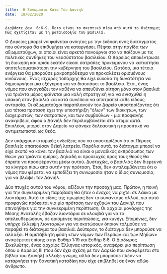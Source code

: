 ```yaml
---
title:  Η Συνωμοσια Κατα Του Δανιηλ
date:  10/02/2020
---
```


`Διαβάστε Δαν. 6:6-9. Ποιο είναι το σκεπτικό πίσω από αυτό το διάταγμα; Πώς σχετίζεται με τη ματαιοδοξία του βασιλιά;`

Ο Δαρείος μπορεί να φαίνεται ανόητος με την έκδοση ενός διατάγματος που σύντομα θα επιθυμήσει να καταργήσει. Πέφτει στην παγίδα των αξιωματούχων, οι οποίοι είναι αρκετά πανούργοι στο να παίζουν με τις πολιτικές συνθήκες του νεοσύστατου βασιλείου. Ο Δαρείος αποκέντρωσε τη διοίκηση και όρισε εκατόν είκοσι σατράπες προκειμένου να καταστήσει αποτελεσματικότερη την κυβέρνηση του βασιλείου. Ωστόσο, μια τέτοια ενέργεια θα μπορούσε μακροπρόθεσμα να προκαλέσει ορισμένους κινδύνους. Ένας ισχυρός τοπάρχης θα είχε εύκολα τη δυνατότητα να δημιουργήσει μια εξέγερση και να διασπάσει το βασίλειο. Έτσι, ένας νόμος που αναγκάζει τον καθένα να απευθύνει αίτηση μόνο στον βασιλιά για τριάντα μέρες φαίνεται μια καλή στρατηγική για να ενισχυθεί η υπακοή στον βασιλιά και κατά συνέπεια να αποτραπεί κάθε είδους ανταρσία. Οι αξιωματούχοι παραπλανούν τον Δαρείο υποστηρίζοντας ότι μια τέτοια πρόταση έχει την υποστήριξη "όλων" των διοικητών, των διαχειριστών, των σατραπών, και των συμβούλων - μια προφανής ανακρίβεια, αφού ο Δανιήλ δεν περιλαμβάνεται στα άτομα αυτά. Επιπλέον, μπορεί στον Δαρείο να φάνηκε δελεαστική η προοπτική να αντιμετωπιστεί ως θεός.

Δεν υπάρχουν ιστορικές ενδείξεις που να υποστηρίζουν ότι οι Πέρσες βασιλείς απαιτούσαν θεϊκή λατρεία. Παρόλα αυτά, το διάταγμα μπορεί να είχε σκοπό να κάνει τον βασιλιά να είναι ο μοναδικός εκπρόσωπος των θεών για τριάντα ημέρες. Δηλαδή οι προσευχές προς τους θεούς θα έπρεπε να προσφέρονται μέσω αυτού. Δυστυχώς, ο βασιλιάς δεν διερευνά τα κίνητρα πίσω από αυτήν την πρόταση. Έτσι, δεν αντιλαμβάνεται ότι ο νόμος που φέρεται να εμποδίζει τη συνωμοσία ήταν ο ίδιος συνωμοσία, για να βλάψει τον Δανιήλ.

Δύο πτυχές αυτού του νόμου, αξίζουν την προσοχή μας. Πρώτον, η ποινή για την συγκεκριμένη παράβαση θα ήταν ο ένοχος να ριχτεί σε λάκκο με λιοντάρια. Αυτό το είδος της τιμωρίας δεν το συναντάμε αλλού, για αυτό προφανώς πρόκειται για μία πρόταση των εχθρών του Δανιήλ που επινοήθηκε για την συγκεκριμένη περίπτωση. Οι αρχαίοι μονάρχες της Μέσης Ανατολής έβαζαν λιοντάρια σε κλουβιά για να τα απελευθερώσουν, σε ορισμένες περιπτώσεις, για κυνήγι. Επομένως, δεν υπήρχε έλλειψη λιονταριών για να σκοτώσουν όποιον τολμούσε να παραβεί το διάταγμα του βασιλιά. Δεύτερον, το διάταγμα δεν μπορούσε να αλλάξει. Η αμετάβλητη φύση «των νόμων των Περσών και των Μήδων» αναφέρεται επίσης στην Εσθήρ 1:19 και Εσθήρ 8:8. Ο Διόδωρος Σικελιώτης, ένας αρχαίος Έλληνας ιστορικός, αναφέρει μια περίπτωση όπου ο Δαρείος ΙΙΙ (που δεν έχει σχέση με τον Δαρείο που αναφέρεται στο βιβλίο του Δανιήλ) άλλαξε γνώμη, αλλά δεν μπορούσε πλέον να καταργήσει την θανατική καταδίκη που είχε επιβληθεί σε έναν αθώο άνθρωπο.